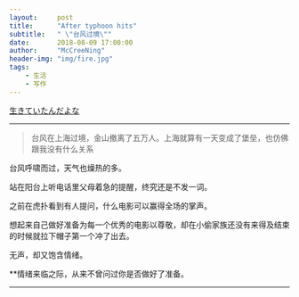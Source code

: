 ```yaml
---
layout:     post
title:      "After typhoon hits"
subtitle:   " \"台风过境\""
date:       2018-08-09 17:00:00
author:     "McCreeNing"
header-img: "img/fire.jpg"
tags:
    - 生活
    - 写作
---
```

[生きていたんだよな](https://music.163.com/#/song?id=443875380)

---
>台风在上海过境，金山撤离了五万人。上海就算有一天变成了堡垒，也仿佛跟我没有什么关系

台风呼啸而过，天气也燥热的多。

站在阳台上听电话里父母着急的提醒，终究还是不发一词。

之前在虎扑看到有人提问，什么电影可以赢得全场的掌声。

想起来自己做好准备为每一个优秀的电影以尊敬，却在小偷家族还没有来得及结束的时候就拉下帽子第一个冲了出去。

无声，却又饱含情绪。

**情绪来临之际，从来不曾问过你是否做好了准备。

---
